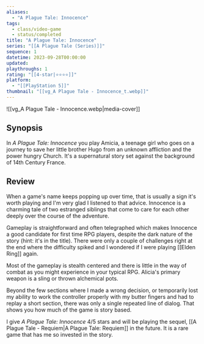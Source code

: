 ```yaml
---
aliases:
  - "A Plague Tale: Innocence"
tags:
  - class/video-game
  - status/completed
title: "A Plague Tale: Innocence"
series: "[[A Plague Tale (Series)]]"
sequence: 1
datetime: 2023-09-28T00:00:00
updated: 
playthroughs: 1
rating: "[[4-star|⭐️⭐️⭐️⭐️]]"
platform:
  - "[[PlayStation 5]]"
thumbnail: "[[vg_A Plague Tale - Innocence_t.webp]]"
---
```

![[vg_A Plague Tale - Innocence.webp|media-cover]]
## Synopsis
In *A Plague Tale: Innocence* you play Amicia, a teenage girl who goes on a journey to save her little brother Hugo from an unknown affliction and the power hungry Church. It's a supernatural story set against the background of 14th Century France.
## Review
When a game's name keeps popping up over time, that is usually a sign it's worth playing and I'm very glad I listened to that advice. Innocence is a charming tale of two estranged siblings that come to care for each other deeply over the course of the adventure.

Gameplay is straightforward and often telegraphed which makes Innocence a good candidate for first time RPG players, despite the dark nature of the story (hint: it's in the title). There were only a couple of challenges right at the end where the difficulty spiked and I wondered if I were playing [[Elden Ring]] again. 

Most of the gameplay is stealth centered and there is little in the way of combat as you might experience in your typical RPG. Alicia's primary weapon is a sling or thrown alchemical pots.

Beyond the few sections where I made a wrong decision, or temporarily lost my ability to work the controller properly with my butter fingers and had to replay a short section, there was only a single repeated line of dialog. That shows you how much of the game is story based.

I give *A Plague Tale: Innocence* 4/5 stars and will be playing the sequel, [[A Plague Tale - Requiem|A Plague Tale: Requiem]] in the future. It is a rare game that has me so invested in the story.
